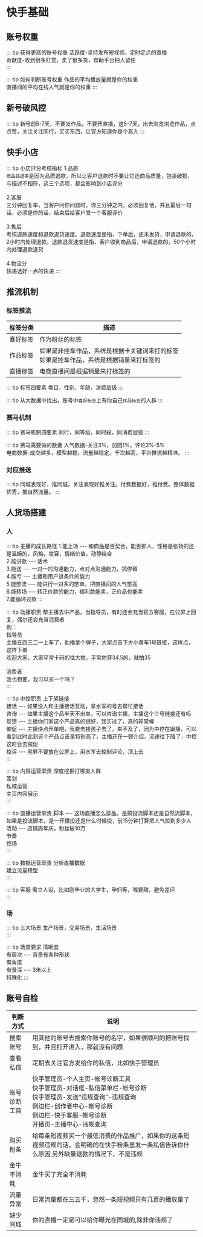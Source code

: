 # 快手基础


## 账号权重


::: tip 获得更高的账号权重
活跃度-坚持发布短视频，定时定点的直播<br/>
贡献度-收到很多打赏，卖了很多货，帮助平台把人留住<br/>
:::

::: tip 如何判断账号权重
作品的平均播放量就是你的权重<br/>
直播间的平均在线人气就是你的权重
:::

## 新号破风控

::: tip
新号前5-7天，不要发作品，不要开直播，这5-7天，出去浏览浏览作品，点点赞，关注关注同行，买买东西，让官方知道你是个真人
:::

## 快手小店

::: tip 小店评分考核指标
1.品质<br/>
`商品品退率`是因为品质退款，所以让客户退款时不要让它选商品质量，包装破损，与描述不相符，这三个选项，都会影响到小店评分<br/>
<br/>
2.客服<br/>
三分钟回复率，当客户问你问题时，你三分钟之内，必须回复他，并且最后一句话，必须是你的话，结束后给客户发一个客服评价<br/>
<br/>
3.售后<br/>
考核退款速度和退款退货速度。退款速度是指，下单后，还未发货，申请退款的，2小时内处理退款。退款退货速度是指，客户收到商品后，申请退款的，50个小时内处理退款退货<br/>
<br/>
4.物流分<br/>
快递选好一点的快递
:::

## 推流机制

### 标签推流

| 标签分类 | 描述|
| ---- | --- |
| 喜好标签 |  作为粉丝的标签 |
| 作品标签 | 如果是非挂车作品，系统是根据卡关键词来打的标签<br/> 如果是挂车作品，系统是根据销量来打标签的|
| 直播标签 | 电商直播间是根据销量来打标签的 |

::: tip 标签四要素
类目，性别，年龄，消费层级
:::

::: tip 
从大数据中找出，账号中`喜好标签`上有你自己`作品标签`的人群
:::

### 赛马机制

::: tip 赛马机制四要素
同行，同等级，同时段，同消费层级
:::

::: tip 赛马需要做的数据
人气数据-关注3%，加团1%，评论3%-5%<br/>
电商数据-成交越多，模型越稳，流量越稳定。千次越高，平台推流越精准。
:::

### 对应推送

::: tip 
同城表现好，推同城。关注表现好推关注。付费数据好，推付费。整体数据优秀，推自然流量。
:::

## 人货场搭建


### 人

::: tip 主播的成长路径
1.能上场 --- 和商品是否契合，能否抓人，性格是张扬的还是温婉的，风格，妆容，情绪价值，动静结合<br/>
2.能讲款 --- 话术<br/>
3.能送 --- 一对一的沟通能力，点对点沟通能力，抓停留<br/>
4.能亏 --- 主播和用户讲条件的能力<br/>
5.能憋流 --- 能进行一对多的憋单，把直播间的人气憋高<br/>
6.能转场 ---  转正价款的能力，福利款能卖，正价品也能卖<br/>
7.能循环过款
:::

::: tip 助播职责
帮主播去讲产品，当指导员，有时还会充当官方客服，在公屏上回复，偶尔还会充当消费者<br/>
例：<br/>
指导员<br/>
主播五四三二一上车了，助播拿个牌子，大家点击下方小黄车1号链接，这样点，这样下单<br/>
欢迎大家，大家平常卡码的往大拍，平常你穿34.5的，就拍35<br/>
<br/>
消费者<br/>
我也想要，我可以买一个吗？<br/>
:::

::: tip 中控职责
上下架链接<br/>
接话 --- 如果没人和主播接话互动，拿水军的号去帮忙接话<br/>
咨询 --- 如果主播这个品半天不出单，可以咨询主播，主播这个三号链接还有吗<br/>
反馈 --- 主播你们家这个产品真的很好，我买过了，真的非常棒<br/>
催促 --- 主播快点开单吧，我要去接孩子去了，来不及了，因为中控在跟播，可以看到此时此刻这个产品点击量特别高了，主播还在一顿介绍，流速往下降了，中控这时会去催促<br/>
控评 --- 黑屏不要放在公屏上，用水军去控制评论，顶上去<br/>
:::

::: tip 内容运营职责
深度挖掘打哪类人群<br/>
策划<br/>
私域运营<br/>
主页内容展示<br/>
:::

::: tip 直播运营职责
脚本 --- 这场直播怎么排品，是搞投流脚本还是自然流脚本，如果是投流脚本，是一开播投还是什么时候投，前15分钟打算把人气拉到多少人<br/>
活动 --- 店铺周年庆，粉丝破10万<br/>
节奏<br/>
控场<br/>
:::

::: tip 数据运营职责
分析直播数据<br/>
建立流量模型<br/>
:::

::: tip 客服
需立人设，比如刚毕业的大学生，孕妇等，嘴要甜，避免差评<br/>
:::


### 场
::: tip 三大场景
生产场景，交易场景，生活场景<br/>
:::

::: tip 场景要求 
清晰度<br/>
有层次 --- 背景有各种形状<br/>
有角度<br/>
有景深 --- 3米以上<br/>
特殊化
:::

## 账号自检 

| 判断方式 | 说明 |
| ---- | ---- |
| 搜索账号| 用其他的账号去搜索你账号的名字，如果很顺利的把账号找到，并且打开进入，那就没有问题|
| 查看私信 | 定期去关注官方发给你的私信，比如快手管理员 |
| 账号诊断工具 | 快手管理员-个人主页-帐号诊断工具<br/>快手管理员-对话框-私信菜单栏-帐号诊断<br/>快手管理员-发送“违规查询”-违规查询 <br/>侧边栏-创作者中心-帐号诊断<br/>侧边栏-快手客服-帐号诊断<br/>开播页-主播中心-违规查询|
| 购买粉条 | 给每条短视频买一个最低消费的作品推广，如果你的这条短视频违规的话，会明确的在快手粉条里发一条私信告诉你什么原因,另外缺量退款的情况下，不是违规|
| 金牛不消耗 | 金牛买了完全不消耗|
| 流量异常| 日常流量都在三五千，忽然一条短视频只有几百的播放量了 |
| 缺少同城| 你的直播一定是可以给你曝光在同城的,除非你违规了|


